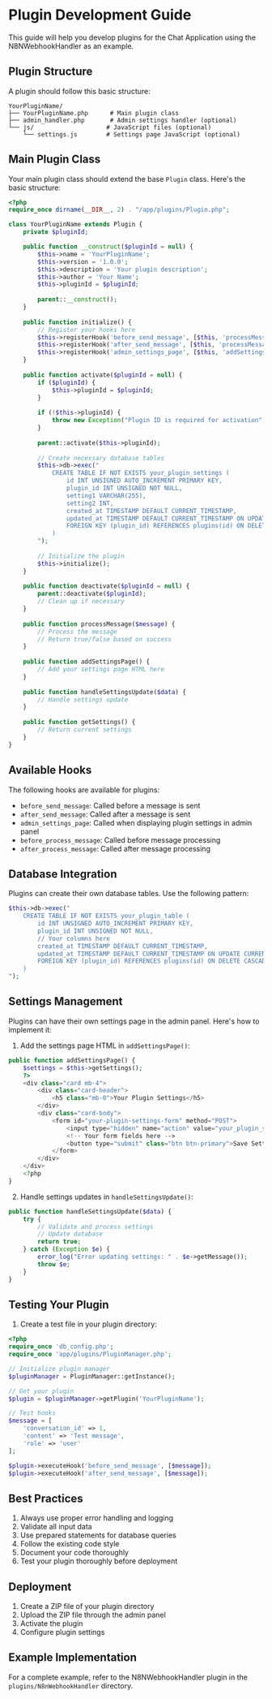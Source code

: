 # Plugin Development Guide

This guide will help you develop plugins for the Chat Application using the N8NWebhookHandler as an example.

## Plugin Structure

A plugin should follow this basic structure:

```
YourPluginName/
├── YourPluginName.php      # Main plugin class
├── admin_handler.php       # Admin settings handler (optional)
└── js/                    # JavaScript files (optional)
    └── settings.js        # Settings page JavaScript (optional)
```

## Main Plugin Class

Your main plugin class should extend the base `Plugin` class. Here's the basic structure:

```php
<?php
require_once dirname(__DIR__, 2) . "/app/plugins/Plugin.php";

class YourPluginName extends Plugin {
    private $pluginId;

    public function __construct($pluginId = null) {
        $this->name = 'YourPluginName';
        $this->version = '1.0.0';
        $this->description = 'Your plugin description';
        $this->author = 'Your Name';
        $this->pluginId = $pluginId;
        
        parent::__construct();
    }
    
    public function initialize() {
        // Register your hooks here
        $this->registerHook('before_send_message', [$this, 'processMessage']);
        $this->registerHook('after_send_message', [$this, 'processMessage']);
        $this->registerHook('admin_settings_page', [$this, 'addSettingsPage']);
    }
    
    public function activate($pluginId = null) {
        if ($pluginId) {
            $this->pluginId = $pluginId;
        }
        
        if (!$this->pluginId) {
            throw new Exception("Plugin ID is required for activation");
        }
        
        parent::activate($this->pluginId);
        
        // Create necessary database tables
        $this->db->exec("
            CREATE TABLE IF NOT EXISTS your_plugin_settings (
                id INT UNSIGNED AUTO_INCREMENT PRIMARY KEY,
                plugin_id INT UNSIGNED NOT NULL,
                setting1 VARCHAR(255),
                setting2 INT,
                created_at TIMESTAMP DEFAULT CURRENT_TIMESTAMP,
                updated_at TIMESTAMP DEFAULT CURRENT_TIMESTAMP ON UPDATE CURRENT_TIMESTAMP,
                FOREIGN KEY (plugin_id) REFERENCES plugins(id) ON DELETE CASCADE
            )
        ");
        
        // Initialize the plugin
        $this->initialize();
    }
    
    public function deactivate($pluginId = null) {
        parent::deactivate($pluginId);
        // Clean up if necessary
    }
    
    public function processMessage($message) {
        // Process the message
        // Return true/false based on success
    }
    
    public function addSettingsPage() {
        // Add your settings page HTML here
    }
    
    public function handleSettingsUpdate($data) {
        // Handle settings update
    }
    
    public function getSettings() {
        // Return current settings
    }
}
```

## Available Hooks

The following hooks are available for plugins:

- `before_send_message`: Called before a message is sent
- `after_send_message`: Called after a message is sent
- `admin_settings_page`: Called when displaying plugin settings in admin panel
- `before_process_message`: Called before message processing
- `after_process_message`: Called after message processing

## Database Integration

Plugins can create their own database tables. Use the following pattern:

```php
$this->db->exec("
    CREATE TABLE IF NOT EXISTS your_plugin_table (
        id INT UNSIGNED AUTO_INCREMENT PRIMARY KEY,
        plugin_id INT UNSIGNED NOT NULL,
        // Your columns here
        created_at TIMESTAMP DEFAULT CURRENT_TIMESTAMP,
        updated_at TIMESTAMP DEFAULT CURRENT_TIMESTAMP ON UPDATE CURRENT_TIMESTAMP,
        FOREIGN KEY (plugin_id) REFERENCES plugins(id) ON DELETE CASCADE
    )
");
```

## Settings Management

Plugins can have their own settings page in the admin panel. Here's how to implement it:

1. Add the settings page HTML in `addSettingsPage()`:
```php
public function addSettingsPage() {
    $settings = $this->getSettings();
    ?>
    <div class="card mb-4">
        <div class="card-header">
            <h5 class="mb-0">Your Plugin Settings</h5>
        </div>
        <div class="card-body">
            <form id="your-plugin-settings-form" method="POST">
                <input type="hidden" name="action" value="your_plugin_settings">
                <!-- Your form fields here -->
                <button type="submit" class="btn btn-primary">Save Settings</button>
            </form>
        </div>
    </div>
    <?php
}
```

2. Handle settings updates in `handleSettingsUpdate()`:
```php
public function handleSettingsUpdate($data) {
    try {
        // Validate and process settings
        // Update database
        return true;
    } catch (Exception $e) {
        error_log("Error updating settings: " . $e->getMessage());
        throw $e;
    }
}
```

## Testing Your Plugin

1. Create a test file in your plugin directory:
```php
<?php
require_once 'db_config.php';
require_once 'app/plugins/PluginManager.php';

// Initialize plugin manager
$pluginManager = PluginManager::getInstance();

// Get your plugin
$plugin = $pluginManager->getPlugin('YourPluginName');

// Test hooks
$message = [
    'conversation_id' => 1,
    'content' => 'Test message',
    'role' => 'user'
];

$plugin->executeHook('before_send_message', [$message]);
$plugin->executeHook('after_send_message', [$message]);
```

## Best Practices

1. Always use proper error handling and logging
2. Validate all input data
3. Use prepared statements for database queries
4. Follow the existing code style
5. Document your code thoroughly
6. Test your plugin thoroughly before deployment

## Deployment

1. Create a ZIP file of your plugin directory
2. Upload the ZIP file through the admin panel
3. Activate the plugin
4. Configure plugin settings

## Example Implementation

For a complete example, refer to the N8NWebhookHandler plugin in the `plugins/N8nWebhookHandler` directory. 